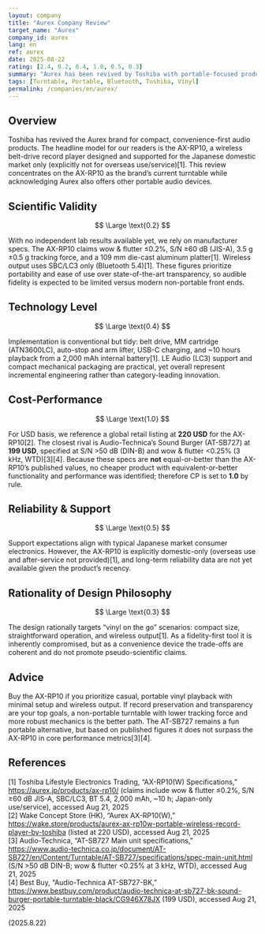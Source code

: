```yaml
---
layout: company
title: "Aurex Company Review"
target_name: "Aurex"
company_id: aurex
lang: en
ref: aurex
date: 2025-08-22
rating: [2.4, 0.2, 0.4, 1.0, 0.5, 0.3]
summary: "Aurex has been revived by Toshiba with portable-focused products; the AX-RP10 is a Japan-only wireless belt-drive record player. With no third-party lab data yet, we provisionally assess it from official specifications."
tags: [Turntable, Portable, Bluetooth, Toshiba, Vinyl]
permalink: /companies/en/aurex/
---
```


## Overview

Toshiba has revived the Aurex brand for compact, convenience-first audio products. The headline model for our readers is the AX-RP10, a wireless belt-drive record player designed and supported for the Japanese domestic market only (explicitly not for overseas use/service)[1]. This review concentrates on the AX-RP10 as the brand’s current turntable while acknowledging Aurex also offers other portable audio devices.

## Scientific Validity

$$ \Large \text{0.2} $$

With no independent lab results available yet, we rely on manufacturer specs. The AX-RP10 claims wow & flutter ≤0.2%, S/N ≥60 dB (JIS-A), 3.5 g ±0.5 g tracking force, and a 109 mm die-cast aluminum platter[1]. Wireless output uses SBC/LC3 only (Bluetooth 5.4)[1]. These figures prioritize portability and ease of use over state-of-the-art transparency, so audible fidelity is expected to be limited versus modern non-portable front ends.

## Technology Level

$$ \Large \text{0.4} $$

Implementation is conventional but tidy: belt drive, MM cartridge (ATN3600LC), auto-stop and arm lifter, USB-C charging, and ~10 hours playback from a 2,000 mAh internal battery[1]. LE Audio (LC3) support and compact mechanical packaging are practical, yet overall represent incremental engineering rather than category-leading innovation.

## Cost-Performance

$$ \Large \text{1.0} $$

For USD basis, we reference a global retail listing at **220 USD** for the AX-RP10[2]. The closest rival is Audio-Technica’s Sound Burger (AT-SB727) at **199 USD**, specified at S/N >50 dB (DIN-B) and wow & flutter <0.25% (3 kHz, WTD)[3][4]. Because these specs are **not** equal-or-better than the AX-RP10’s published values, no cheaper product with equivalent-or-better functionality and performance was identified; therefore CP is set to **1.0** by rule.

## Reliability & Support

$$ \Large \text{0.5} $$

Support expectations align with typical Japanese market consumer electronics. However, the AX-RP10 is explicitly domestic-only (overseas use and after-service not provided)[1], and long-term reliability data are not yet available given the product’s recency.

## Rationality of Design Philosophy

$$ \Large \text{0.3} $$

The design rationally targets “vinyl on the go” scenarios: compact size, straightforward operation, and wireless output[1]. As a fidelity-first tool it is inherently compromised, but as a convenience device the trade-offs are coherent and do not promote pseudo-scientific claims.

## Advice

Buy the AX-RP10 if you prioritize casual, portable vinyl playback with minimal setup and wireless output. If record preservation and transparency are your top goals, a non-portable turntable with lower tracking force and more robust mechanics is the better path. The AT-SB727 remains a fun portable alternative, but based on published figures it does not surpass the AX-RP10 in core performance metrics[3][4].

## References

[1] Toshiba Lifestyle Electronics Trading, “AX-RP10(W) Specifications,” https://aurex.jp/products/ax-rp10/ (claims include wow & flutter ≤0.2%, S/N ≥60 dB JIS-A, SBC/LC3, BT 5.4, 2,000 mAh, ~10 h; Japan-only use/service), accessed Aug 21, 2025  
[2] Wake Concept Store (HK), “Aurex AX-RP10(W),” https://wake.store/products/aurex-ax-rp10w-portable-wireless-record-player-by-toshiba (listed at 220 USD), accessed Aug 21, 2025  
[3] Audio-Technica, “AT-SB727 Main unit specifications,” https://www.audio-technica.co.jp/document/AT-SB727/en/Content/Turntable/AT-SB727/specifications/spec-main-unit.html (S/N >50 dB DIN-B; wow & flutter <0.25% at 3 kHz, WTD), accessed Aug 21, 2025  
[4] Best Buy, “Audio-Technica AT-SB727-BK,” https://www.bestbuy.com/product/audio-technica-at-sb727-bk-sound-burger-portable-turntable-black/CG946X78JX (199 USD), accessed Aug 21, 2025

(2025.8.22)

